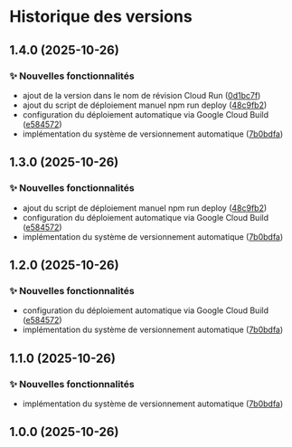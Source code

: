 # Historique des versions
## 1.4.0 (2025-10-26)


### ✨ Nouvelles fonctionnalités

* ajout de la version dans le nom de révision Cloud Run ([0d1bc7f](https://github.com/mendoc/zoomchat/commit/0d1bc7fd9f518f5ea09e41ac64aa40d16866a563))
* ajout du script de déploiement manuel npm run deploy ([48c9fb2](https://github.com/mendoc/zoomchat/commit/48c9fb23a5cbb47c4898fa74d1b9c965d67b06d3))
* configuration du déploiement automatique via Google Cloud Build ([e584572](https://github.com/mendoc/zoomchat/commit/e5845722bd4a91499428c61cd0af00f035dc902c))
* implémentation du système de versionnement automatique ([7b0bdfa](https://github.com/mendoc/zoomchat/commit/7b0bdfac03045d3818aa2cbfc645758c0f9d60f5))

## 1.3.0 (2025-10-26)


### ✨ Nouvelles fonctionnalités

* ajout du script de déploiement manuel npm run deploy ([48c9fb2](https://github.com/mendoc/zoomchat/commit/48c9fb23a5cbb47c4898fa74d1b9c965d67b06d3))
* configuration du déploiement automatique via Google Cloud Build ([e584572](https://github.com/mendoc/zoomchat/commit/e5845722bd4a91499428c61cd0af00f035dc902c))
* implémentation du système de versionnement automatique ([7b0bdfa](https://github.com/mendoc/zoomchat/commit/7b0bdfac03045d3818aa2cbfc645758c0f9d60f5))

## 1.2.0 (2025-10-26)


### ✨ Nouvelles fonctionnalités

* configuration du déploiement automatique via Google Cloud Build ([e584572](https://github.com/mendoc/zoomchat/commit/e5845722bd4a91499428c61cd0af00f035dc902c))
* implémentation du système de versionnement automatique ([7b0bdfa](https://github.com/mendoc/zoomchat/commit/7b0bdfac03045d3818aa2cbfc645758c0f9d60f5))

## 1.1.0 (2025-10-26)


### ✨ Nouvelles fonctionnalités

* implémentation du système de versionnement automatique ([7b0bdfa](https://github.com/mendoc/zoomchat/commit/7b0bdfac03045d3818aa2cbfc645758c0f9d60f5))

## 1.0.0 (2025-10-26)
